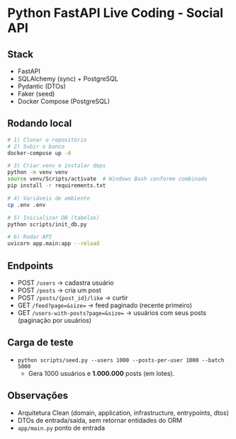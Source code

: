 # Python FastAPI Live Coding - Social API

## Stack
- FastAPI
- SQLAlchemy (sync) + PostgreSQL
- Pydantic (DTOs)
- Faker (seed)
- Docker Compose (PostgreSQL)

## Rodando local
```bash
# 1) Clonar o repositório
# 2) Subir o banco
docker-compose up -d

# 3) Criar venv e instalar deps
python -m venv venv
source venv/Scripts/activate  # Windows Bash conforme combinado
pip install -r requirements.txt

# 4) Variáveis de ambiente
cp .env .env

# 5) Inicializar DB (tabelas)
python scripts/init_db.py

# 6) Rodar API
uvicorn app.main:app --reload
```

## Endpoints
- POST `/users` → cadastra usuário
- POST `/posts` → cria um post
- POST `/posts/{post_id}/like` → curtir
- GET `/feed?page=&size=` → feed paginado (recente primeiro)
- GET `/users-with-posts?page=&size=` → usuários com seus posts (paginação por usuários)

## Carga de teste
- `python scripts/seed.py --users 1000 --posts-per-user 1000 --batch 5000`
  - Gera 1000 usuários e **1.000.000** posts (em lotes).

## Observações
- Arquitetura Clean (domain, application, infrastructure, entrypoints, dtos)
- DTOs de entrada/saída, sem retornar entidades do ORM
- `app/main.py` ponto de entrada
